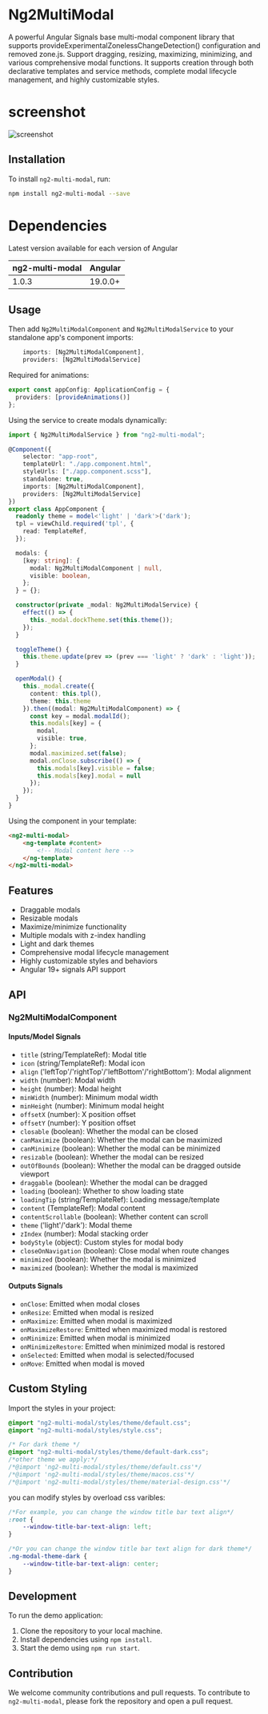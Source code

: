 # Ng2MultiModal

A powerful Angular Signals base multi-modal component library that supports provideExperimentalZonelessChangeDetection() configuration and removed zone.js.
Support dragging, resizing, maximizing, minimizing, and various comprehensive modal functions. It supports creation through both declarative templates and service methods, complete modal lifecycle management, and highly customizable styles.

# screenshot

![screenshot](https://github.com/adriandy89/ng2-multi-modal/blob/master/public/screenshot.png?raw=true)

## Installation

To install `ng2-multi-modal`, run:

```bash
npm install ng2-multi-modal --save
```

# Dependencies

Latest version available for each version of Angular

| ng2-multi-modal | Angular     |
|-----------------| ------------|
| 1.0.3           | 19.0.0+     |

## Usage

Then add `Ng2MultiModalComponent` and `Ng2MultiModalService` to your standalone app's component imports:

```typescript
    imports: [Ng2MultiModalComponent],
    providers: [Ng2MultiModalService]
```

Required for animations:

```typescript
export const appConfig: ApplicationConfig = {
  providers: [provideAnimations()]
};
```

Using the service to create modals dynamically:

```typescript
import { Ng2MultiModalService } from "ng2-multi-modal";

@Component({
    selector: "app-root",
    templateUrl: "./app.component.html",
    styleUrls: ["./app.component.scss"],
    standalone: true,
    imports: [Ng2MultiModalComponent],
    providers: [Ng2MultiModalService]
})
export class AppComponent {
  readonly theme = model<'light' | 'dark'>('dark');
  tpl = viewChild.required('tpl', {
    read: TemplateRef,
  });

  modals: {
    [key: string]: {
      modal: Ng2MultiModalComponent | null,
      visible: boolean,
    };
  } = {};

  constructor(private _modal: Ng2MultiModalService) {
    effect(() => {
      this._modal.dockTheme.set(this.theme());
    });
  }

  toggleTheme() {
    this.theme.update(prev => (prev === 'light' ? 'dark' : 'light'));
  }

  openModal() {
    this._modal.create({
      content: this.tpl(),
      theme: this.theme
    }).then((modal: Ng2MultiModalComponent) => {
      const key = modal.modalId();
      this.modals[key] = {
        modal,
        visible: true,
      };
      modal.maximized.set(false);
      modal.onClose.subscribe(() => {
        this.modals[key].visible = false;
        this.modals[key].modal = null
      });
    });
  }
}
```

Using the component in your template:

```html
<ng2-multi-modal>
    <ng-template #content>
        <!-- Modal content here -->
    </ng-template>
</ng2-multi-modal>
```

## Features

- Draggable modals
- Resizable modals
- Maximize/minimize functionality
- Multiple modals with z-index handling
- Light and dark themes
- Comprehensive modal lifecycle management
- Highly customizable styles and behaviors
- Angular 19+ signals API support

## API

### Ng2MultiModalComponent

#### Inputs/Model Signals

- `title` (string/TemplateRef): Modal title
- `icon` (string/TemplateRef): Modal icon
- `align` ('leftTop'/'rightTop'/'leftBottom'/'rightBottom'): Modal alignment
- `width` (number): Modal width
- `height` (number): Modal height
- `minWidth` (number): Minimum modal width
- `minHeight` (number): Minimum modal height
- `offsetX` (number): X position offset
- `offsetY` (number): Y position offset
- `closable` (boolean): Whether the modal can be closed
- `canMaximize` (boolean): Whether the modal can be maximized
- `canMinimize` (boolean): Whether the modal can be minimized
- `resizable` (boolean): Whether the modal can be resized
- `outOfBounds` (boolean): Whether the modal can be dragged outside viewport
- `draggable` (boolean): Whether the modal can be dragged
- `loading` (boolean): Whether to show loading state
- `loadingTip` (string/TemplateRef): Loading message/template
- `content` (TemplateRef): Modal content
- `contentScrollable` (boolean): Whether content can scroll
- `theme` ('light'/'dark'): Modal theme
- `zIndex` (number): Modal stacking order
- `bodyStyle` (object): Custom styles for modal body
- `closeOnNavigation` (boolean): Close modal when route changes
- `minimized` (boolean): Whether the modal is minimized
- `maximized` (boolean): Whether the modal is maximized

#### Outputs Signals

- `onClose`: Emitted when modal closes
- `onResize`: Emitted when modal is resized
- `onMaximize`: Emitted when modal is maximized
- `onMaximizeRestore`: Emitted when maximized modal is restored
- `onMinimize`: Emitted when modal is minimized
- `onMinimizeRestore`: Emitted when minimized modal is restored
- `onSelected`: Emitted when modal is selected/focused
- `onMove`: Emitted when modal is moved

## Custom Styling

Import the styles in your project:

```css
@import "ng2-multi-modal/styles/theme/default.css";
@import "ng2-multi-modal/styles/style.css";

/* For dark theme */
@import "ng2-multi-modal/styles/theme/default-dark.css";
/*other theme we apply:*/
/*@import 'ng2-multi-modal/styles/theme/default.css'*/
/*@import 'ng2-multi-modal/styles/theme/macos.css'*/
/*@import 'ng2-multi-modal/styles/theme/material-design.css'*/
```

you can modify styles by overload css varibles:

```css
/*For example, you can change the window title bar text align*/
:root {
    --window-title-bar-text-align: left;
}

/*Or you can change the window title bar text align for dark theme*/
.ng-modal-theme-dark {
    --window-title-bar-text-align: center;
}
```

## Development

To run the demo application:

1. Clone the repository to your local machine.
2. Install dependencies using `npm install`.
3. Start the demo using `npm run start`.

## Contribution

We welcome community contributions and pull requests. To contribute to `ng2-multi-modal`, please fork the repository and open a pull request.
